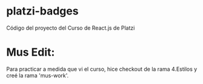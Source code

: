 # platzi-badges
Código del proyecto del Curso de React.js de Platzi

# Mus Edit:
Para practicar a medida que vi el curso, hice checkout de la rama 4.Estilos y creé la rama 'mus-work'.
